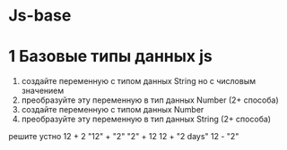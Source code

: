 # Js-base

# 1 Базовые типы данных js
1) создайте переменную с типом данных String но с числовым значением
2) преобразуйте эту переменную в тип данных Number (2+ способа)
3) создайте переменную с типом данных Number
4) преобразуйте эту переменную в тип данных String (2+ способа)

решите устно
12 + 2
"12" + "2"
"2" + 12
12 + "2 days"
12 - "2"



